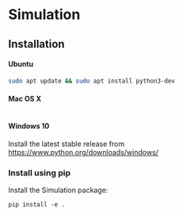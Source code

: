 # Simulation

## Installation

#### Ubuntu
```bash
sudo apt update && sudo apt install python3-dev
```

#### Mac OS X
```bash

```

#### Windows 10
Install the latest stable release from https://www.python.org/downloads/windows/

### Install using pip
Install the Simulation package:

```
pip install -e .
```
